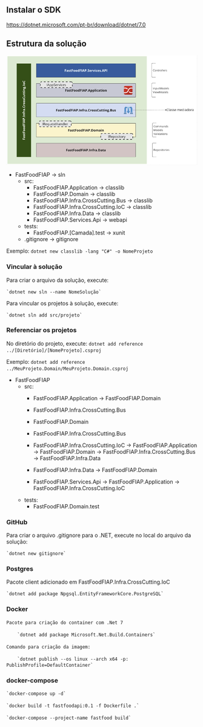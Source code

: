 ## Instalar o SDK
https://dotnet.microsoft.com/pt-br/download/dotnet/7.0


## Estrutura da solução

![Projeto](https://github.com/belloniz/group-7/blob/main/docs/Projeto.png)

- FastFoodFIAP                                  ->  sln
    - src: 
        - FastFoodFIAP.Application              ->  classlib        
        - FastFoodFIAP.Domain                   ->  classlib
        - FastFoodFIAP.Infra.CrossCutting.Bus   ->  classlib
        - FastFoodFIAP.Infra.CrossCutting.IoC   ->  classlib
        - FastFoodFIAP.Infra.Data               ->  classlib
        - FastFoodFIAP.Services.Api             ->  webapi
    - tests:
        - FastFoodFIAP.[Camada].test            ->  xunit
    - .gitignore                                ->  gitignore  

Exemplo: `dotnet new classlib -lang "C#" -o NomeProjeto`

### Vincular à solução

Para criar o arquivo da solução, execute:

    `dotnet new sln --name NomeSolução`

Para vincular os projetos à solução, execute:

    `dotnet sln add src/projeto`


### Referenciar os projetos

No diretório do projeto, execute:
    `dotnet add reference ../[Diretório]/[NomeProjeto].csproj`

Exemplo: `dotnet add reference ../MeuProjeto.Domain/MeuProjeto.Domain.csproj`

- FastFoodFIAP                        
    - src: 
        - FastFoodFIAP.Application
                -> FastFoodFIAP.Domain

        - FastFoodFIAP.Infra.CrossCutting.Bus

        - FastFoodFIAP.Domain                

        - FastFoodFIAP.Infra.CrossCutting.Bus

        - FastFoodFIAP.Infra.CrossCutting.IoC
                -> FastFoodFIAP.Application
                -> FastFoodFIAP.Domain
                -> FastFoodFIAP.Infra.CrossCutting.Bus
                -> FastFoodFIAP.Infra.Data

        - FastFoodFIAP.Infra.Data
                -> FastFoodFIAP.Domain

        - FastFoodFIAP.Services.Api
                -> FastFoodFIAP.Application
                -> FastFoodFIAP.Infra.CrossCutting.IoC
    - tests:
        - FastFoodFIAP.Domain.test          

### GitHub


Para criar o arquivo .gitignore para o .NET, execute no local do arquivo da solução:

    `dotnet new gitignore`


### Postgres

Pacote client adicionado em FastFoodFIAP.Infra.CrossCutting.IoC

    `dotnet add package Npgsql.EntityFrameworkCore.PostgreSQL`

### Docker 

    Pacote para criação do container com .Net 7

        `dotnet add package Microsoft.Net.Build.Containers`

    Comando para criação da imagem:

        `dotnet publish --os linux --arch x64 -p: PublishProfile=DefaultContainer`

### docker-compose

    `docker-compose up -d`

    `docker build -t fastfoodapi:0.1 -f Dockerfile .`

    `docker-compose --project-name fastfood build`
